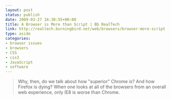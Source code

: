 ```yaml
---
layout: post
status: publish
date: 2009-03-27 16:30:55+00:00
title: A Browser is More than Script | Bb RealTech
link: http://realtech.burningbird.net/web/browsers/browser-more-script
type: aside
categories:
- browser issues
- browsers
- CSS
- css3
- JavaScript
- software
---
```


> Why, then, do we talk about how "superior" Chrome is? And how Firefox is dying? When one looks at all of the browsers from an overall web experience, only IE8 is worse than Chrome.

